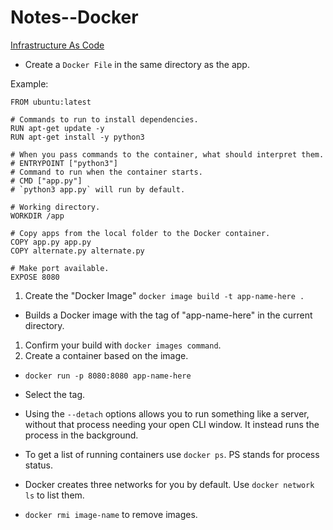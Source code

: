 # Notes--Docker

[Infrastructure As Code](https://martinfowler.com/bliki/InfrastructureAsCode.html)

- Create a `Docker File` in the same directory as the app.

Example:

```
FROM ubuntu:latest

# Commands to run to install dependencies.
RUN apt-get update -y
RUN apt-get install -y python3

# When you pass commands to the container, what should interpret them.
# ENTRYPOINT ["python3"]
# Command to run when the container starts.
# CMD ["app.py"]
# `python3 app.py` will run by default.

# Working directory.
WORKDIR /app

# Copy apps from the local folder to the Docker container.
COPY app.py app.py
COPY alternate.py alternate.py

# Make port available.
EXPOSE 8080
```

1. Create the "Docker Image" `docker image build -t app-name-here .`
  - Builds a Docker image with the tag of "app-name-here" in the current directory.
1. Confirm your build with `docker images command`.
1. Create a container based on the image.
  - `docker run -p 8080:8080 app-name-here`
  - Select the tag.

- Using the `--detach` options allows you to run something like a server, without that process needing your open CLI window. It instead runs the process in the background.
- To get a list of running containers use `docker ps`. PS stands for process status.  
- Docker creates three networks for you by default. Use `docker network ls` to list them.
- `docker rmi image-name` to remove images.
